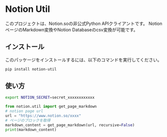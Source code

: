 # Notion Util

このプロジェクトは、Notion.soの非公式Python APIクライアントです。
NotionページのMarkdown変換やNotion Databaseのcsv変換が可能です。

## インストール

このパッケージをインストールするには、以下のコマンドを実行してください。
```bash
pip install notion-util
```

## 使い方

```bash
export NOTION_SECRET=secret_xxxxxxxxxxxx
```

```python
from notion.util import get_page_markdown
# notion page url
url = "https://www.notion.so/xxxx"
# ページのブロックを取得
markdown_content = get_page_markdown(url, recursive=False)
print(markdown_content)
```
